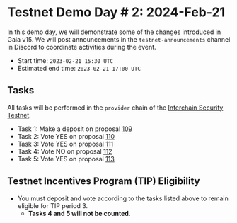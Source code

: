 # Testnet Demo Day # 2: 2024-Feb-21

In this demo day, we will demonstrate some of the changes introduced in Gaia v15.
We will post announcements in the `testnet-announcements` channel in Discord to coordinate activities during the event.

* Start time: `2023-02-21 15:30 UTC`
* Estimated end time: `2023-02-21 17:00 UTC`

## Tasks

All tasks will be performed in the `provider` chain of the [Interchain Security Testnet](/interchain-security/provider/README.md).

* Task 1: Make a deposit on proposal [109](https://explorer.polypore.xyz/provider/gov/109)
* Task 2: Vote YES on proposal [110](https://explorer.polypore.xyz/provider/gov/110)
* Task 3: Vote YES on proposal [111](https://explorer.polypore.xyz/provider/gov/111)
* Task 4: Vote NO on proposal [112](https://explorer.polypore.xyz/provider/gov/112)
* Task 5: Vote YES on proposal [113](https://explorer.polypore.xyz/provider/gov/113)


## Testnet Incentives Program (TIP) Eligibility

* You must deposit and vote according to the tasks listed above to remain eligible for TIP period 3.
  * **Tasks 4 and 5 will not be counted**.
